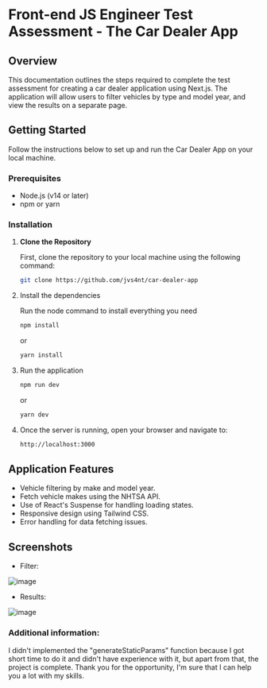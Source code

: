 # Front-end JS Engineer Test Assessment - The Car Dealer App

## Overview

This documentation outlines the steps required to complete the test assessment for creating a car dealer application using Next.js. The application will allow users to filter vehicles by type and model year, and view the results on a separate page.

## Getting Started

Follow the instructions below to set up and run the Car Dealer App on your local machine.

### Prerequisites

- Node.js (v14 or later)
- npm or yarn

### Installation

1. **Clone the Repository**

   First, clone the repository to your local machine using the following command:

   ```bash
   git clone https://github.com/jvs4nt/car-dealer-app
   ```

2. Install the dependencies 

    Run the node command to install everything you need

    ```bash
    npm install
    ```

    or

    ```bash
    yarn install
    ```

3. Run the application

    ```bash
    npm run dev
    ```

    or

    ```bash
    yarn dev
    ```

4. Once the server is running, open your browser and navigate to:

    ```bash
    http://localhost:3000
    ```

## Application Features
- Vehicle filtering by make and model year.
- Fetch vehicle makes using the NHTSA API.
- Use of React's Suspense for handling loading states.
- Responsive design using Tailwind CSS.
- Error handling for data fetching issues.

## Screenshots

- Filter:

![image](https://github.com/user-attachments/assets/e266a4c8-adf1-4573-a095-94e8f41b004d)



- Results:

 ![image](https://github.com/user-attachments/assets/d6d7f38f-56e5-4ec5-bfb8-c1056b0fdd7c)



### Additional information:
I didn't implemented the "generateStaticParams" function because I got short time to do it and didn't have experience with it, but apart from that, the project is complete. Thank you for the opportunity, I'm sure that I can help you a lot with my skills.

 
